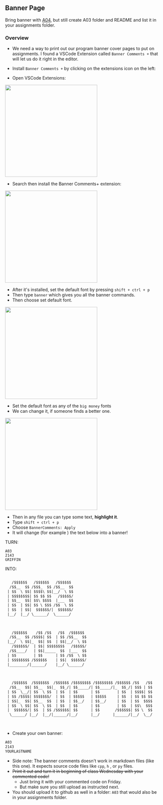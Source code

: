 ## Banner Page

Bring banner with [A04](../03-A04/README.md), but still create A03 folder and README and list it in your assignments folder.

### Overview

- We need a way to print out our program banner cover pages to put on assignments. I found a VSCode Extension called  `Banner Comments +` that will let us do it right in the editor. 

- Install `Banner Comments +` by clicking on the extensions icon on the left:
  
- Open VSCode Extensions:
<p><img src="https://cs.msutexas.edu/~griffin/zcloud/zcloud-files/vscode_extension_sp_2020.png" height="300"></p>

- Search then install the Banner Comments+ extension:
<p><img src="https://cs.msutexas.edu/~griffin/zcloud/zcloud-files/vscode_banner2_ext_sp_2020.png" height="300"></p>

- After it's installed, set the default font by pressing `shift + ctrl + p` 
- Then type `banner` which gives you all the banner commands.
- Then choose set default font.
<p><img src="https://cs.msutexas.edu/~griffin/zcloud/zcloud-files/vscode_banner_set_font_sp_2020.png" height="300"></p>

- Set the default font as any of the `big money` fonts
- We can change it, if someone finds a better one.
<p><img src="https://cs.msutexas.edu/~griffin/zcloud/zcloud-files/vscode_banner_choose_font_sp_2020.png" height="300"></p>


- Then in any file you can type some text, **highlight it**.
- Type `shift + ctrl + p` 
- Choose `BannerComments: Apply` 
- It will change (for example ) the text below into a banner!

TURN:

```
A03
2143
GRIFFIN
```

INTO: 

```txt
 
   /$$$$$$   /$$$$$$   /$$$$$$                                     
  /$$__  $$ /$$$_  $$ /$$__  $$                                    
 | $$  \ $$| $$$$\ $$|__/  \ $$                                    
 | $$$$$$$$| $$ $$ $$   /$$$$$/                                    
 | $$__  $$| $$\ $$$$  |___  $$                                    
 | $$  | $$| $$ \ $$$ /$$  \ $$                                    
 | $$  | $$|  $$$$$$/|  $$$$$$/                                    
 |__/  |__/ \______/  \______/                                     
                                                                   
                                                                   
                                                                   
   /$$$$$$    /$$ /$$   /$$  /$$$$$$                               
  /$$__  $$ /$$$$| $$  | $$ /$$__  $$                              
 |__/  \ $$|_  $$| $$  | $$|__/  \ $$                              
   /$$$$$$/  | $$| $$$$$$$$   /$$$$$/                              
  /$$____/   | $$|_____  $$  |___  $$                              
 | $$        | $$      | $$ /$$  \ $$                              
 | $$$$$$$$ /$$$$$$    | $$|  $$$$$$/                              
 |________/|______/    |__/ \______/                               
                                                                   
                                                                   
                                                                   
   /$$$$$$  /$$$$$$$  /$$$$$$ /$$$$$$$$ /$$$$$$$$ /$$$$$$ /$$   /$$
  /$$__  $$| $$__  $$|_  $$_/| $$_____/| $$_____/|_  $$_/| $$$ | $$
 | $$  \__/| $$  \ $$  | $$  | $$      | $$        | $$  | $$$$| $$
 | $$ /$$$$| $$$$$$$/  | $$  | $$$$$   | $$$$$     | $$  | $$ $$ $$
 | $$|_  $$| $$__  $$  | $$  | $$__/   | $$__/     | $$  | $$  $$$$
 | $$  \ $$| $$  \ $$  | $$  | $$      | $$        | $$  | $$\  $$$
 |  $$$$$$/| $$  | $$ /$$$$$$| $$      | $$       /$$$$$$| $$ \  $$
  \______/ |__/  |__/|______/|__/      |__/      |______/|__/  \__/
                                                                   
                                                          
```


- Create your own banner:

```txt
A03
2143
YOURLASTNAME
```

- Side note: The banner comments doesn't work in markdown files (like this one). It expects source code files like `cpp`,  `h` , or `py` files.
- ~~Print it out and turn it in beginning of class Wednesday with your commented code!~~
  - Just bring it with your commented code on Friday.
  - But make sure you still upload as instructed next.
- You should upload it to github as well in a folder: `A03` that would also be in your assignments folder.